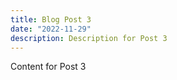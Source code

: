```yaml
---
title: Blog Post 3
date: "2022-11-29"
description: Description for Post 3
---
```

Content for Post 3